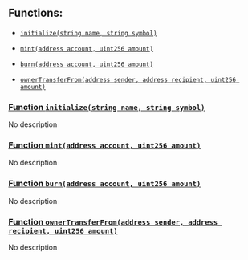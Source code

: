 ## Functions:

- [`initialize(string name, string symbol)`](#MintableToken-initialize-string-string-)

- [`mint(address account, uint256 amount)`](#MintableToken-mint-address-uint256-)

- [`burn(address account, uint256 amount)`](#MintableToken-burn-address-uint256-)

- [`ownerTransferFrom(address sender, address recipient, uint256 amount)`](#MintableToken-ownerTransferFrom-address-address-uint256-)

### [Function `initialize(string name, string symbol)`](#MintableToken-initialize-string-string-)

No description

### [Function `mint(address account, uint256 amount)`](#MintableToken-mint-address-uint256-)

No description

### [Function `burn(address account, uint256 amount)`](#MintableToken-burn-address-uint256-)

No description

### [Function `ownerTransferFrom(address sender, address recipient, uint256 amount)`](#MintableToken-ownerTransferFrom-address-address-uint256-)

No description
